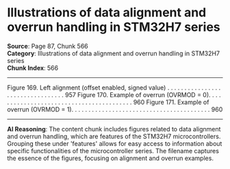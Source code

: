 # Illustrations of data alignment and overrun handling in STM32H7 series

**Source**: Page 87, Chunk 566  
**Category**: Illustrations of data alignment and overrun handling in STM32H7 series  
**Chunk Index**: 566

---

Figure 169. Left alignment (offset enabled, signed value) . . . . . . . . . . . . . . . . . . . . . . . . . . . . . . . . . 957
Figure 170. Example of overrun (OVRMOD = 0). . . . . . . . . . . . . . . . . . . . . . . . . . . . . . . . . . . . . . . . . 960
Figure 171. Example of overrun (OVRMOD = 1). . . . . . . . . . . . . . . . . . . . . . . . . . . . . . . . . . . . . . . . . 960

---

**AI Reasoning**: The content chunk includes figures related to data alignment and overrun handling, which are features of the STM32H7 microcontrollers. Grouping these under 'features' allows for easy access to information about specific functionalities of the microcontroller series. The filename captures the essence of the figures, focusing on alignment and overrun examples.
